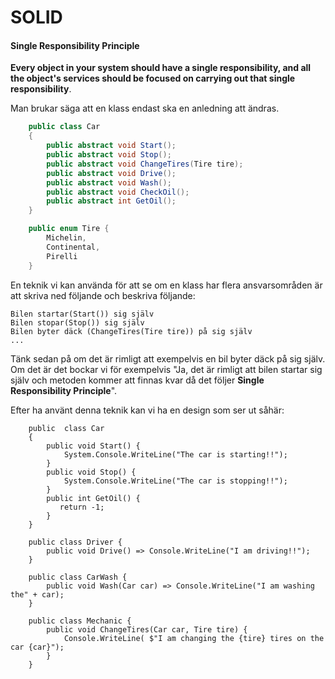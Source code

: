 # SOLID

#### Single Responsibility Principle

**Every object in your system should have a single responsibility, and all the object's services should be focused on carrying out that single responsibility**.

Man brukar säga att en klass endast ska en anledning att ändras.

```c#
	public class Car
    {
        public abstract void Start();
        public abstract void Stop();
        public abstract void ChangeTires(Tire tire);
        public abstract void Drive();
        public abstract void Wash();
        public abstract void CheckOil();
        public abstract int GetOil();
    }
```

```c#
    public enum Tire {
        Michelin,
        Continental,
        Pirelli
    }
```

En teknik vi kan använda för att se om en klass har flera ansvarsområden är att skriva ned följande och beskriva följande:

```
Bilen startar(Start()) sig själv
Bilen stopar(Stop()) sig själv
Bilen byter däck (ChangeTires(Tire tire)) på sig själv
...
```

Tänk sedan på om det är rimligt att exempelvis en bil byter däck på sig själv. Om det är det bockar vi för exempelvis "Ja, det är rimligt att bilen startar sig själv och metoden kommer att finnas kvar då det följer **Single Responsibility Principle**".

Efter ha använt denna teknik kan vi ha en design som ser ut såhär:

```
    public  class Car
    {
        public void Start() {
            System.Console.WriteLine("The car is starting!!");
        }
        public void Stop() {
            System.Console.WriteLine("The car is stopping!!");
        }
        public int GetOil() {
           return -1;
        }
    }
```

```
	public class Driver {
        public void Drive() => Console.WriteLine("I am driving!!");
    }
```

```
    public class CarWash {
        public void Wash(Car car) => Console.WriteLine("I am washing the" + car);
    }
```

```
	public class Mechanic {
        public void ChangeTires(Car car, Tire tire) {
            Console.WriteLine( $"I am changing the {tire} tires on the car {car}");
        }
    }
```



















